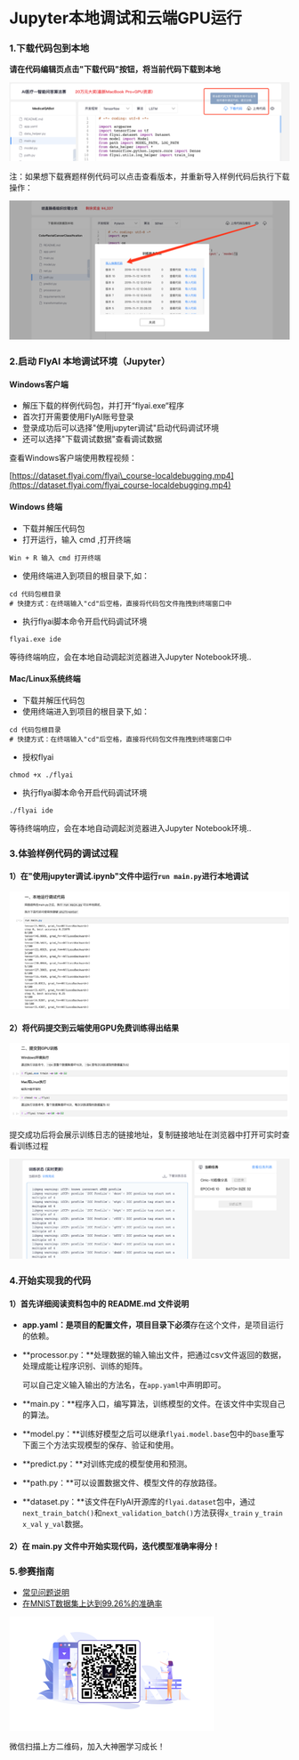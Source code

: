 # Jupyter本地调试和云端GPU运行

### 1.下载代码包到本地

**请在代码编辑页点击"下载代码"按钮，将当前代码下载到本地** 

![](../.gitbook/assets/xia-zai-dai-ma.png)

注：如果想下载赛题样例代码可以点击查看版本，并重新导入样例代码后执行下载操作：

![](../.gitbook/assets/image-20191112155024036.png)

### 2.启动 FlyAI 本地调试环境（Jupyter）

#### Windows客户端

* 解压下载的样例代码包，并打开“flyai.exe“程序
* 首次打开需要使用FlyAI账号登录
* 登录成功后可以选择"使用jupyter调试"启动代码调试环境
* 还可以选择"下载调试数据"查看调试数据

查看Windows客户端使用教程视频：

[https://dataset.flyai.com/flyai\_course-localdebugging.mp4](https://dataset.flyai.com/flyai_course-localdebugging.mp4)

#### Windows 终端

* 下载并解压代码包
* 打开运行，输入 cmd ,打开终端

```text
Win + R 输入 cmd 打开终端
```

* 使用终端进入到项目的根目录下,如：

```text
cd 代码包根目录
# 快捷方式：在终端输入"cd"后空格，直接将代码包文件拖拽到终端窗口中
```

* 执行flyai脚本命令开启代码调试环境

```text
flyai.exe ide
```

等待终端响应，会在本地自动调起浏览器进入Jupyter Notebook环境..

#### **Mac/Linux系统终端**

* 下载并解压代码包
* 使用终端进入到项目的根目录下,如：

```text
cd 代码包根目录
# 快捷方式：在终端输入"cd"后空格，直接将代码包文件拖拽到终端窗口中
```

* 授权flyai

```text
chmod +x ./flyai
```

* 执行flyai脚本命令开启代码调试环境

```text
./flyai ide
```

等待终端响应，会在本地自动调起浏览器进入Jupyter Notebook环境..

### 3.体验样例代码的调试过程

#### 1）在"使用jupyter调试.ipynb"文件中运行`run main.py`进行本地调试

![](../.gitbook/assets/wx20191112-202834.png)

#### **2）将代码提交到云端使用GPU免费训练得出结果**

![](../.gitbook/assets/wx20191112-202905.png)

提交成功后将会展示训练日志的链接地址，复制链接地址在浏览器中打开可实时查看训练过程

![](../.gitbook/assets/wx20191112-172249.png)

### 4.开始实现我的代码

#### **1）首先详细阅读资料包中的 README.md 文件说明**

* **app.yaml：**是项目的配置文件，项目目录下**必须**存在这个文件，是项目运行的依赖。
* **processor.py：**处理数据的输入输出文件，把通过csv文件返回的数据，处理成能让程序识别、训练的矩阵。

  可以自己定义输入输出的方法名，在`app.yaml`中声明即可。

* **main.py：**程序入口，编写算法，训练模型的文件。在该文件中实现自己的算法。
* **model.py：**训练好模型之后可以继承`flyai.model.base`包中的`base`重写下面三个方法实现模型的保存、验证和使用。
* **predict.py：**对训练完成的模型使用和预测。
* **path.py：**可以设置数据文件、模型文件的存放路径。
* **dataset.py：**该文件在FlyAI开源库的`flyai.dataset`包中，通过`next_train_batch()`和`next_validation_batch()`方法获得`x_train` `y_train` `x_val` `y_val`数据。

#### **2）在 main.py 文件中开始实现代码，迭代模型准确率得分！**

### 5.参赛指南

* [常见问题说明](http://doc.flyai.com/question.html)
* [在MNIST数据集上达到99.26%的准确率](http://doc.flyai.com/mnist.html)



![&#x5FAE;&#x4FE1;&#x626B;&#x63CF;&#x4E0A;&#x65B9;&#x4E8C;&#x7EF4;&#x7801;&#xFF0C;&#x52A0;&#x5165;&#x5927;&#x795E;&#x5708;&#x5B66;&#x4E60;&#x6210;&#x957F;&#xFF01;](../.gitbook/assets/wx20191112-173043.png)

微信扫描上方二维码，加入大神圈学习成长！

